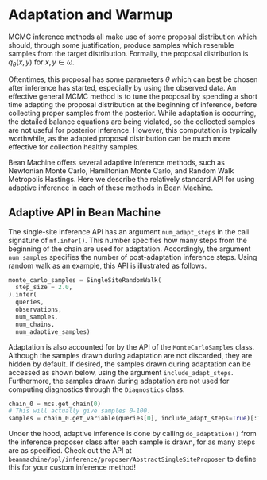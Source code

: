 # Adaptation and Warmup

MCMC inference methods all make use of some proposal distribution which should, through some justification, produce samples which resemble samples from the target distribution. Formally, the proposal distribution is $q_{\theta}(x,y)$ for $x,y \in \omega$.

Oftentimes, this proposal has some parameters $\theta$ which can best be chosen after inference has started, especially by using the observed data. An effective general MCMC method is to tune the proposal by spending a short time adapting the proposal distribution at the beginning of inference, before collecting proper samples from the posterior. While adaptation is occurring, the detailed balance equations are being violated, so the collected samples are not useful for posterior inference. However, this computation is typically worthwhile, as the adapted proposal distribution can be much more effective for collection healthy samples.

Bean Machine offers several adaptive inference methods, such as Newtonian Monte Carlo, Hamiltonian Monte Carlo, and Random Walk Metropolis Hastings. Here we describe the relatively standard API for using adaptive inference in each of these methods in Bean Machine.


## Adaptive API in Bean Machine

The single-site inference API has an argument `num_adapt_steps` in the call signature of `mf.infer()`. This number specifies how many steps from the beginning of the chain are used for adaptation. Accordingly, the argument `num_samples` specifies the number of post-adaptation inference steps. Using random walk as an example, this API is illustrated as follows.

```py
monte_carlo_samples = SingleSiteRandomWalk(
  step_size = 2.0,
).infer(
  queries,
  observations,
  num_samples,
  num_chains,
  num_adaptive_samples)
```

Adaptation is also accounted for by the API of the `MonteCarloSamples` class. Although the samples drawn during adaptation are not discarded, they are hidden by default. If desired, the samples drawn during adaptation can be accessed as shown below, using the argument `include_adapt_steps`. Furthermore, the samples drawn during adaptation are not used for computing diagnostics through the `Diagnostics` class.

```py
chain_0 = mcs.get_chain(0)
# This will actually give samples 0-100.
samples = chain_0.get_variable(queries[0], include_adapt_steps=True)[:100]
```

Under the hood, adaptive inference is done by calling `do_adaptation()` from the inference proposer class after each sample is drawn, for as many steps are as specified. Check out the API at `beanmachine/ppl/inference/proposer/AbstractSingleSiteProposer` to define this for your custom inference method!
